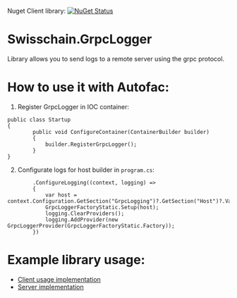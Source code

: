 Nuget Client library: [![NuGet Status](https://img.shields.io/nuget/v/Swisschain.GrpcLogger?color=green&label=Swisschain.GrpcLogger)](https://www.nuget.org/packages/Swisschain.GrpcLogger/)

# Swisschain.GrpcLogger

Library allows you to send logs to a remote server using the grpc protocol.

# How to use it with Autofac:

1. Register GrpcLogger in IOC container:

```code
public class Startup
{
        public void ConfigureContainer(ContainerBuilder builder)
        {
            builder.RegisterGrpcLogger();
        }
}
```

2. Configurate logs for host builder in `program.cs`:
```code
        .ConfigureLogging((context, logging) =>
        {
            var host = context.Configuration.GetSection("GrpcLogging")?.GetSection("Host")?.Value;
            GrpcLoggerFactoryStatic.Setup(host);
            logging.ClearProviders();
            logging.AddProvider(new GrpcLoggerProvider(GrpcLoggerFactoryStatic.Factory));
        })
```

# Example library usage:
- [Client usage implementation](https://github.com/SC-Poc/Swisschain.GrpcLogger/tree/master/example/Swisschain.GrpcLogger.ClientExample)
- [Server implementation](https://github.com/SC-Poc/Swisschain.GrpcLogger/tree/master/example/Swisschain.GrpcLogger.ServerExample)
